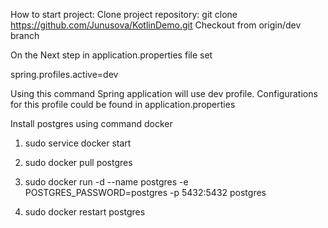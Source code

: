 How to start project:
Clone project repository:  git clone https://github.com/Junusova/KotlinDemo.git
Checkout from origin/dev branch

On the Next step in application.properties file set

spring.profiles.active=dev

Using this command Spring application will use dev profile. Configurations for this profile could be found in application.properties

Install postgres using command docker 

1. sudo service docker start

2. sudo docker pull postgres

3. sudo docker run -d --name postgres -e POSTGRES_PASSWORD=postgres -p 5432:5432 postgres

4. sudo docker restart postgres
